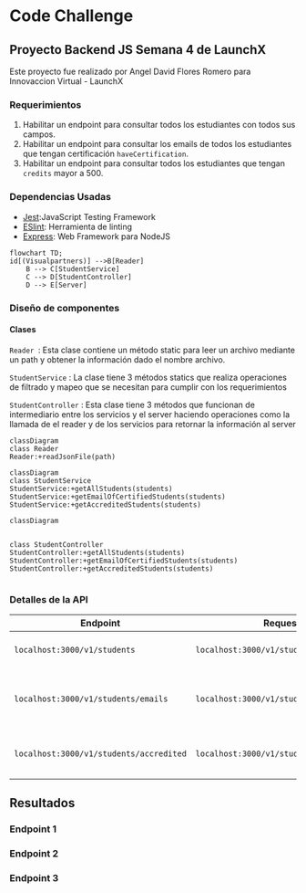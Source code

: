 # Code Challenge

## Proyecto Backend JS Semana 4 de LaunchX

Este proyecto fue realizado por Angel David Flores Romero para Innovaccion Virtual - LaunchX

### Requerimientos

1. Habilitar un endpoint para consultar todos los estudiantes con todos sus campos.
2. Habilitar un endpoint para consultar los emails de todos los estudiantes que tengan certificación `haveCertification`.
3. Habilitar un endpoint para consultar todos los estudiantes que tengan `credits` mayor a 500.

### Dependencias Usadas

* [Jest](https://jestjs.io/docs/getting-started):JavaScript Testing Framework
* [ESlint](https://eslint.org/): Herramienta de linting
* [Express](http://expressjs.com/): Web Framework para NodeJS

```mermaid
flowchart TD;
id[(Visualpartners)] -->B[Reader]
    B --> C[StudentService]
    C --> D[StudentController]
    D --> E[Server]
```


### Diseño de componentes

#### Clases


`Reader `: Esta clase contiene un método static para leer un archivo mediante un path y obtener la información dado el nombre archivo.

`StudentService` : La clase tiene 3 métodos statics que realiza operaciones de filtrado y mapeo que se necesitan para cumplir con los requerimientos

`StudentController` : Esta clase tiene 3 métodos que funcionan de intermediario entre los servicios y el server haciendo operaciones como la llamada de el reader y de los servicios para retornar la información al server 

```mermaid
classDiagram
class Reader
Reader:+readJsonFile(path)
```

```mermaid
classDiagram
class StudentService
StudentService:+getAllStudents(students)
StudentService:+getEmailOfCertifiedStudents(students)
StudentService:+getAccreditedStudents(students)
```

```mermaid
classDiagram


class StudentController
StudentController:+getAllStudents(students)
StudentController:+getEmailOfCertifiedStudents(students)
StudentController:+getAccreditedStudents(students)
  
```

### Detalles de la API

| Endpoint                                  | Request                                   | Response                                                                                        |
| ----------------------------------------- | ----------------------------------------- | ----------------------------------------------------------------------------------------------- |
| `localhost:3000/v1/students`            | `localhost:3000/v1/students`            | Obtiene todos los campos de los estudiantes de VPS                                              |
| `localhost:3000/v1/students/emails`     | `localhost:3000/v1/students/emails`     | Obtiene los emails de los estudiantes que tengan certificación (`"haveCertification": true`) |
| `localhost:3000/v1/students/accredited` | `localhost:3000/v1/students/accredited` | Obtiene los los estudiantes que tengan `credits` mayor a 500.                                 |

## Resultados

### Endpoint 1

### Endpoint 2

### Endpoint 3
